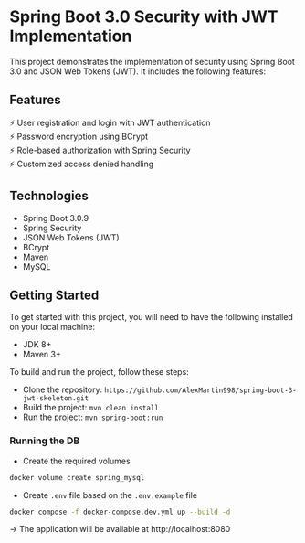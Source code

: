 # Spring Boot 3.0 Security with JWT Implementation

This project demonstrates the implementation of security using Spring Boot 3.0 and JSON Web Tokens (JWT). It includes the following features:

## Features

⚡️ User registration and login with JWT authentication\
⚡️ Password encryption using BCrypt\
⚡️ Role-based authorization with Spring Security\
⚡️ Customized access denied handling

## Technologies

- Spring Boot 3.0.9
- Spring Security
- JSON Web Tokens (JWT)
- BCrypt
- Maven
- MySQL

## Getting Started

To get started with this project, you will need to have the following installed on your local machine:

- JDK 8+
- Maven 3+

To build and run the project, follow these steps:

- Clone the repository: `https://github.com/AlexMartin998/spring-boot-3-jwt-skeleton.git`
- Build the project: `mvn clean install`
- Run the project: `mvn spring-boot:run`

### Running the DB

- Create the required volumes

```bash
docker volume create spring_mysql
```

- Create `.env` file based on the `.env.example` file

```bash
docker compose -f docker-compose.dev.yml up --build -d
```

-> The application will be available at http://localhost:8080
